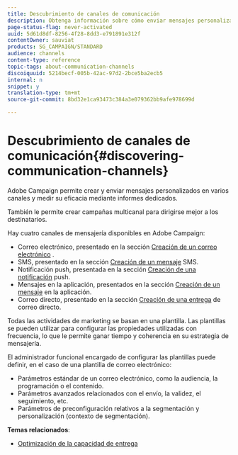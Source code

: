 ```yaml
---
title: Descubrimiento de canales de comunicación
description: Obtenga información sobre cómo enviar mensajes personalizados en varios canales y crear campañas entre canales para dirigirse mejor a los destinatarios.
page-status-flag: never-activated
uuid: 5d61d8df-8256-4f28-8dd3-e791891e312f
contentOwner: sauviat
products: SG_CAMPAIGN/STANDARD
audience: channels
content-type: reference
topic-tags: about-communication-channels
discoiquuid: 5214becf-005b-42ac-97d2-2bce5ba2ecb5
internal: n
snippet: y
translation-type: tm+mt
source-git-commit: 8bd32e1ca93473c384a3e079362bb9afe978699d

---
```



# Descubrimiento de canales de comunicación{#discovering-communication-channels}

Adobe Campaign permite crear y enviar mensajes personalizados en varios canales y medir su eficacia mediante informes dedicados.

También le permite crear campañas multicanal para dirigirse mejor a los destinatarios.

Hay cuatro canales de mensajería disponibles en Adobe Campaign:

* Correo electrónico, presentado en la sección [Creación de un correo electrónico](../../channels/using/about-emails.md) .
* SMS, presentado en la sección [Creación de un mensaje](../../channels/using/about-sms-messages.md) SMS.
* Notificación push, presentada en la sección [Creación de una notificación](../../channels/using/about-push-notifications.md) push.
* Mensajes en la aplicación, presentados en la sección [Creación de un mensaje](../../channels/using/about-in-app-messaging.md) en la aplicación.
* Correo directo, presentado en la sección [Creación de una entrega](../../channels/using/about-direct-mail.md) de correo directo.

Todas las actividades de marketing se basan en una plantilla. Las plantillas se pueden utilizar para configurar las propiedades utilizadas con frecuencia, lo que le permite ganar tiempo y coherencia en su estrategia de mensajería.

El administrador funcional encargado de configurar las plantillas puede definir, en el caso de una plantilla de correo electrónico:

* Parámetros estándar de un correo electrónico, como la audiencia, la programación o el contenido.
* Parámetros avanzados relacionados con el envío, la validez, el seguimiento, etc.
* Parámetros de preconfiguración relativos a la segmentación y personalización (contexto de segmentación).

**Temas relacionados**:

* [Optimización de la capacidad de entrega](../../sending/using/about-deliverability.md)

